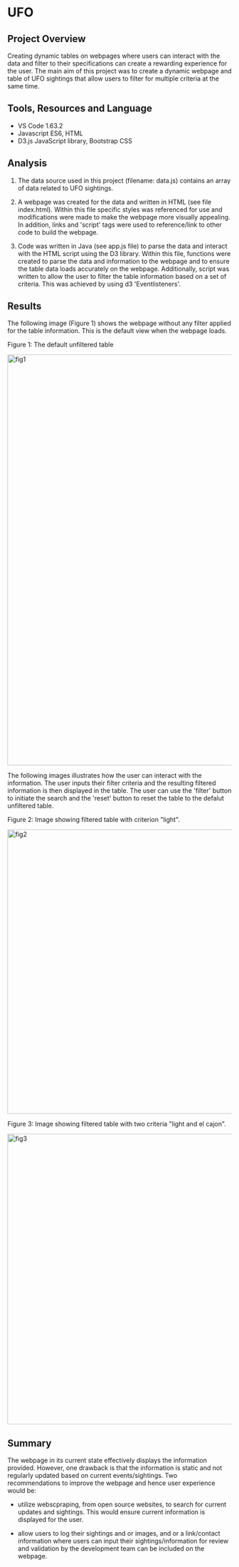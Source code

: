 # UFO

## Project Overview

Creating dynamic tables on webpages where users can interact with the data and filter to their specifications can create a rewarding experience for the user. The main aim of this project was to create a dynamic webpage and table of UFO sightings that allow users to filter for multiple criteria at the same time.

## Tools, Resources and Language

* VS Code 1.63.2
* Javascript ES6, HTML
* D3.js JavaScript library, Bootstrap CSS

## Analysis

1. The data source used in this project (filename: data.js) contains an array of data
related to UFO sightings.

2. A webpage was created for the data and written in HTML (see file index.html). Within this file specific styles was referenced for use and modifications were made to make the webpage more visually appealing. In addition, links and 'script' tags were used to reference/link to other code to build the webpage.

3. Code was written in Java (see app.js file) to parse the data and interact with the HTML script using the D3 library. Within this file, functions were created to parse the data and information to the webpage and to ensure the table data loads accurately on the webpage. Additionally, script was written to allow the user to filter the table information based on a set of criteria. This was achieved by using d3 'Eventlisteners'.

## Results

The following image (Figure 1) shows the webpage without any filter applied for the table information. This is the default view when the webpage loads. 


Figure 1: The default unfiltered table


<img width="922" alt="fig1" src="https://user-images.githubusercontent.com/92636438/150662555-41408b86-50d1-48f3-9fa4-dc168feee6f2.png">



The following images illustrates how the user can interact with the information. The user inputs their filter criteria and the resulting filtered information is then displayed in the table. The user can use the 'filter' button to initiate the search and the 'reset' button to reset the table to the defalut unfiltered table.

Figure 2: Image showing filtered table with criterion "light".


<img width="638" alt="fig2" src="https://user-images.githubusercontent.com/92636438/150662560-402e975e-f530-48ba-ba9b-8559b116e221.png">



Figure 3: Image showing filtered table with two criteria "light and el cajon".


<img width="652" alt="fig3" src="https://user-images.githubusercontent.com/92636438/150662570-9deb8cd8-8ffb-4a50-942a-1b362692d184.png">


## Summary

The webpage in its current state effectively displays the information provided. However, one drawback is that the information is static and not regularly updated based on current events/sightings. Two recommendations to improve the webpage and hence user experience would be: 

* utilize webscpraping, from open source websites, to search for current updates and sightings. This would ensure current information is displayed for the user.

* allow users to log their sightings and or images, and or a link/contact information where users can input their sightings/information for review and validation by the development team can be included on the webpage. 
